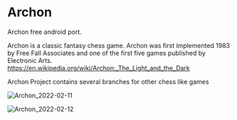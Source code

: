 # Archon
Archon free android port.

Archon is a classic fantasy chess game.
Archon was first implemented 1983 by Free Fall Associates and one of the first five games published by Electronic Arts.
https://en.wikipedia.org/wiki/Archon:_The_Light_and_the_Dark

Archon Project contains several branches for other chess like games

![Archon_2022-02-11](https://user-images.githubusercontent.com/16463104/153738115-3efc1c33-bbed-4e01-a034-2d12739a6535.png)

![Archon_2022-02-12](https://user-images.githubusercontent.com/16463104/153738120-4cc4f19f-ba28-4dab-98a1-3a39a4b593fe.png)
